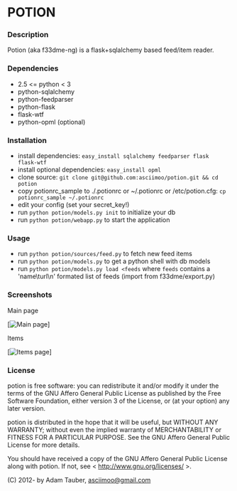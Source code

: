 POTION
======

### Description

Potion (aka f33dme-ng) is a flask+sqlalchemy based feed/item reader.

### Dependencies

*   2.5 <= python < 3
*   python-sqlalchemy
*   python-feedparser
*   python-flask
*   flask-wtf
*   python-opml (optional)

### Installation

*   install dependencies: `easy_install sqlalchemy feedparser flask flask-wtf`
*   install optional dependencies: `easy_install opml`
*   clone source: `git clone git@github.com:asciimoo/potion.git && cd potion`
*   copy potionrc_sample to ./.potionrc or ~/.potionrc or /etc/potion.cfg: `cp potionrc_sample ~/.potionrc`
*   edit your config (set your secret_key!)
*   run `python potion/models.py init` to initialize your db
*   run `python potion/webapp.py` to start the application

### Usage

*   run `python potion/sources/feed.py` to fetch new feed items
*   run `python potion/models.py` to get a python shell with db models
*   run `python potion/models.py load <feeds` where `feeds` contains a 'name\turl\n' formated list of feeds (import from f33dme/export.py)

### Screenshots

Main page

[![Main page](https://raw.github.com/asciimoo/potion/master/potion/screenshots/potion_home.png)]

Items

[![Items page](https://raw.github.com/asciimoo/potion/master/potion/screenshots/potion_top50.png)]

### License

potion is free software: you can redistribute it and/or modify
it under the terms of the GNU Affero General Public License as published by
the Free Software Foundation, either version 3 of the License, or
(at your option) any later version.

potion is distributed in the hope that it will be useful,
but WITHOUT ANY WARRANTY; without even the implied warranty of
MERCHANTABILITY or FITNESS FOR A PARTICULAR PURPOSE.  See the
GNU Affero General Public License for more details.

You should have received a copy of the GNU Affero General Public License
along with potion. If not, see < http://www.gnu.org/licenses/ >.

(C) 2012- by Adam Tauber, <asciimoo@gmail.com>

